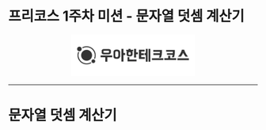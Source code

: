 # 프리코스 1주차 미션 - 문자열 덧셈 계산기
<p align="center">
    <img src="src/main/resource/logo.png" alt="우아한테크코스" width="250px">
</p>

---

# 문자열 덧셈 계산기